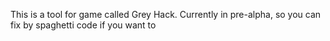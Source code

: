 This is a tool for game called Grey Hack. Currently in pre-alpha, so you can fix by spaghetti code if you want to

